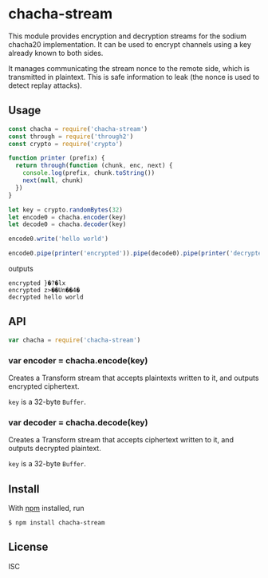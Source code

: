 # chacha-stream

This module provides encryption and decryption streams for the sodium chacha20
implementation. It can be used to encrypt channels using a key already known to
both sides.

It manages communicating the stream nonce to the remote side, which is
transmitted in plaintext. This is safe information to leak (the nonce is used
to detect replay attacks).

## Usage

```js
const chacha = require('chacha-stream')
const through = require('through2')
const crypto = require('crypto')

function printer (prefix) {
  return through(function (chunk, enc, next) {
    console.log(prefix, chunk.toString())
    next(null, chunk)
  })
}

let key = crypto.randomBytes(32)
let encode0 = chacha.encoder(key)
let decode0 = chacha.decoder(key)

encode0.write('hello world')

encode0.pipe(printer('encrypted')).pipe(decode0).pipe(printer('decrypted'))
```

outputs

```
encrypted }�?�lx
encrypted z>��Un��4�
decrypted hello world
```

## API

```js
var chacha = require('chacha-stream')
```

### var encoder = chacha.encode(key)

Creates a Transform stream that accepts plaintexts written to it, and outputs encrypted ciphertext.

`key` is a 32-byte `Buffer`.

### var decoder = chacha.decode(key)

Creates a Transform stream that accepts ciphertext written to it, and outputs decrypted plaintext.

`key` is a 32-byte `Buffer`.

## Install

With [npm](https://npmjs.org/) installed, run

```
$ npm install chacha-stream
```

## License

ISC
